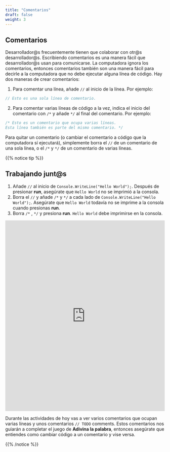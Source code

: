 ```yaml
---
title: "Comentarios"
draft: false
weight: 3
---
```


## Comentarios

Desarrollador@s frecuentemente tienen que colaborar con otr@s desarrollador@s. Escribiendo comentarios es una manera fácil que desarrollador@s usan para comunicarse. La computadora ignora los comentarios, entonces comentarios también son una manera fácil para decirle a la computadora que no debe ejecutar alguna línea de código. Hay dos maneras de crear comentarios:

1. Para comentar una línea, añade `//` al inicio de la línea. Por ejemplo:

```csharp
// Esto es una sola línea de comentario. 
```

2. Para comentar varias líneas de código a la vez, indica el inicio del comentario con `/*` y añade `*/` al final del comentario. Por ejemplo:

```csharp
/* Esto es un comentario que ocupa varias líneas. 
Esta línea también es parte del mismo comentario. */ 
```

Para quitar un comentario (o cambiar el comentario a código que la computadora sí ejecutará), simplemente borra el `//` de un comentario de una sola línea, o el `/*` y `*/` de un comentario de varias líneas.

{{% notice tip %}}

## Trabajando junt@s

1. Añade `//` al inicio de `Console.WriteLine("Hello World");`. Después de presionar **run**, asegúrate que `Hello World` no se imprimió a la consola.
2. Borra el `//` y añade `/*` y `*/` a cada lado de `Console.WriteLine("Hello World");`. Asegúrate que `Hello World` todavía no se imprime a la consola cuando presionas **run**.
3. Borra `/*` , `*/` y presiona **run**. `Hello World` debe imprimirse en la consola. 

<iframe height="600px" width="100%" src="https://replit.com/@nuevofoundation/NF-CSharp-WritingToConsole?lite=true" scrolling="no" frameborder="no" allowtransparency="true" allowfullscreen="true" sandbox="allow-forms allow-pointer-lock allow-popups allow-same-origin allow-scripts allow-modals"></iframe>

Durante las actividades de hoy vas a ver varios comentarios que ocupan varias líneas y unos comentarios `// TODO` comments. Estos comentarios nos guiarán a completar el juego de **Adivina la palabra**, entonces asegúrate que entiendes como cambiar código a un comentario y vise versa.

{{% /notice %}}
